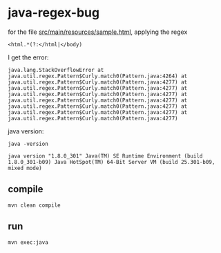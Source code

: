 # java-regex-bug

for the file [src/main/resources/sample.html](https://github.com/smatei/java-regex-bug/blob/main/src/main/resources/sample.html), applying the regex 

`<html.*(?:</html|</body)`

I get the error:

`java.lang.StackOverflowError
	at java.util.regex.Pattern$Curly.match0(Pattern.java:4264)
	at java.util.regex.Pattern$Curly.match0(Pattern.java:4277)
	at java.util.regex.Pattern$Curly.match0(Pattern.java:4277)
	at java.util.regex.Pattern$Curly.match0(Pattern.java:4277)
	at java.util.regex.Pattern$Curly.match0(Pattern.java:4277)
	at java.util.regex.Pattern$Curly.match0(Pattern.java:4277)
	at java.util.regex.Pattern$Curly.match0(Pattern.java:4277)
	at java.util.regex.Pattern$Curly.match0(Pattern.java:4277)`

java version:

`java -version`

`java version "1.8.0_301"
Java(TM) SE Runtime Environment (build 1.8.0_301-b09)
Java HotSpot(TM) 64-Bit Server VM (build 25.301-b09, mixed mode)`

## compile

`mvn clean compile`

## run 

`mvn exec:java`
